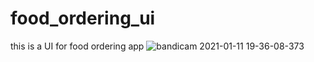 # food_ordering_ui
this is a UI for food ordering app
![bandicam 2021-01-11 19-36-08-373](https://user-images.githubusercontent.com/53173269/104217837-90df6180-5444-11eb-97d3-cf093c3af968.jpg)

